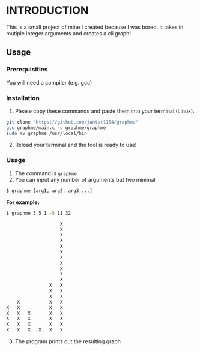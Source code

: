 # INTRODUCTION
This is a small project of mine I created because I was bored. It takes in mutiple integer arguments and creates a cli graph!

## Usage
### Prerequisities
You will need a compiler (e.g. gcc)

### Installation
1. Please copy these commands and paste them into your terminal (Linux):
```bash
git clone "https://github.com/jantar1154/graphme"
gcc graphme/main.c -o graphme/graphme
sudo mv graphme /usr/local/bin
```
2. Reload your terminal and the tool is ready to use!

### Usage
1. The command is ```graphme```
2. You can input any number of arguments but two minimal
```bash
$ graphme [arg1, arg2, arg3,...]
```
**For example:**
```bash
$ graphme 3 5 1 -5 11 32

                    X   
                    X   
                    X   
                    X   
                    X   
                    X   
                    X   
                    X   
                    X   
                    X   
                    X   
                X   X   
                X   X   
                X   X   
    X           X   X   
X   X           X   X   
X   X   X       X   X   
X   X   X       X   X   
X   X   X       X   X   
X   X   X   X   X   X  
```
3. The program prints out the resulting graph
